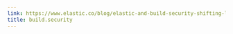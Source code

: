 ```yaml
---
link: https://www.elastic.co/blog/elastic-and-build-security-shifting-left-together-to-secure-the-cloud
title: build.security
---
```

